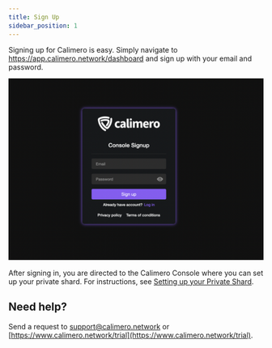 ```yaml
---
title: Sign Up 
sidebar_position: 1
---
```


Signing up for Calimero is easy. Simply navigate to https://app.calimero.network/dashboard and sign up with your email and password.

![](../../static/img/login_form.png)

After signing in, you are directed to the Calimero Console where you can set up your private shard. For instructions, see [Setting up your Private Shard](/docs/getting_started/running_a_shard.md).

## Need help?
Send a request to [support@calimero.network](mailto:support@calimero.network) or [https://www.calimero.network/trial](https://www.calimero.network/trial).
